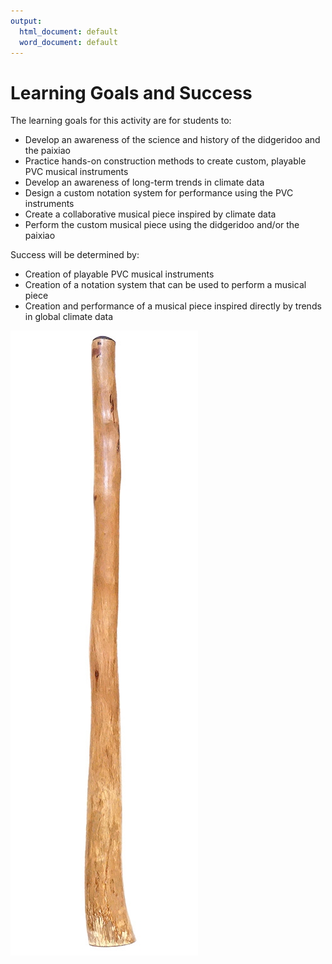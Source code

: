 ```yaml
---
output:
  html_document: default
  word_document: default
---
```



# Learning Goals and Success

The learning goals for this activity are for students to: 

- Develop an awareness of the science and history of the didgeridoo and the paixiao
- Practice hands-on construction methods to create custom, playable PVC musical instruments
- Develop an awareness of long-term trends in climate data
- Design a custom notation system for performance using the PVC instruments
- Create a collaborative musical piece inspired by climate data
- Perform the custom musical piece using the didgeridoo and/or the paixiao 

Success will be determined by:

- Creation of playable PVC musical instruments
- Creation of a notation system that can be used to perform a musical piece
- Creation and performance of a musical piece inspired directly by trends in global climate data

![(\#fig:didigeridooFull)Large Jesse Lethbridge Didgeridoo (4845). Seen at [DidgeridooBreath.com](https://www.didgeridoobreath.com/Large-Jesse-Lethbridge-Didgeridoo-4845-p/d-575-4845.htm)](img/didgeridooFull.jpg)




